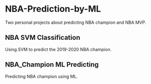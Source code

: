 # NBA-Prediction-by-ML

Two personal projects about predicting NBA champion and NBA MVP.

## NBA SVM Classification

Using SVM to predict the 2019-2020 NBA champion.

## NBA_Champion ML Predicting

Predicting NBA champion using ML.
